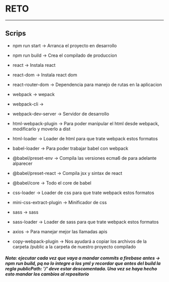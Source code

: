 # RETO
---
## Scrips 
- npm run start  -> Arranca el proyecto en desarrollo
- npm run build  -> Crea el compilado de produccion

- react            	 			-> Instala react
- react-dom        	 			-> Instala react dom
- react-router-dom        -> Dependencia para manejo de rutas en la aplicacion
- webpack									-> wepack
- webpack-cli        			-> 
- webpack-dev-server 			-> Servidor de desarrollo
- html-webpack-plugin			-> Para poder manipular el html desde webpack, modificarlo y moverlo a dist
- html-loader				 			-> Loader de html para que trate webpack estos formatos
- babel-loader       			-> Para poder trabajar babel con webpack
- @babel/preset-env  		 	-> Compila las versiones ecma6 de para adelante alparecer
- @babel/preset-react		 	-> Compila	jsx y sintax de react
- @babel/core        		 	-> Todo el core de babel
- css-loader         		 	-> Loader de css para que trate webpack estos formatos
- mini-css-extract-plugin	-> Minificador de css 
- sass               		 	-> sass
- sass-loader        		 	-> Loader de sass para que trate webpack estos formatos
- axios                   -> Para manejar mejor las llamadas apis
- copy-webpack-plugin     -> Nos ayudará a copiar los archivos de la carpeta /public a la carpeta de nuestro proyecto compilado
##### Nota: ejecutar cada vez que vaya a mandar commits a firebase antes -> npm run build,  pq no lo integre a los yml y recordar que antes del build la regla publicPath: '/' deve estar descomentada. Una vez se haya hecho esto mandar los cambios al repositorio